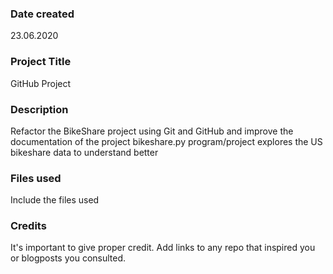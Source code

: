 ### Date created
23.06.2020

### Project Title
GitHub Project

### Description
Refactor the BikeShare project using Git and GitHub and improve the documentation of the project
bikeshare.py program/project explores the US bikeshare data to understand better

### Files used
Include the files used

### Credits
It's important to give proper credit. Add links to any repo that inspired you or blogposts you consulted.
